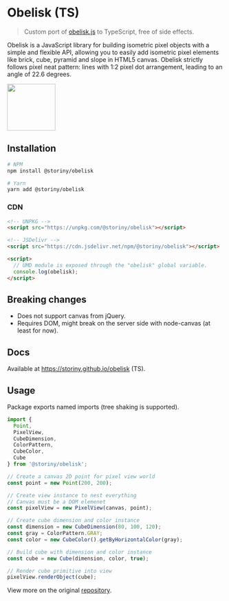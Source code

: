 # Obelisk (TS)

> Custom port of [obelisk.js](https://github.com/nosir/obelisk.js) to TypeScript, free of side effects.

Obelisk is a JavaScript library for building isometric pixel objects with a simple and flexible API, allowing you to easily add isometric pixel elements like brick, cube, pyramid and slope in HTML5 canvas. Obelisk strictly follows pixel neat pattern: lines with 1:2 pixel dot arrangement, leading to an angle of 22.6 degrees.

<img width="112" height="109" src="http://nosir.github.io/obelisk.js/images/logo.png"/>

## Installation

```sh
# NPM
npm install @storiny/obelisk

# Yarn
yarn add @storiny/obelisk
```

### CDN

```html
<!-- UNPKG -->
<script src="https://unpkg.com/@storiny/obelisk"></script>

<!-- JSDelivr -->
<script src="https://cdn.jsdelivr.net/npm/@storiny/obelisk"></script>

<script>
  // UMD module is exposed through the "obelisk" global variable.
  console.log(obelisk);
</script>
```

## Breaking changes

- Does not support canvas from jQuery.
- Requires DOM, might break on the server side with node-canvas (at least for now).

## Docs

Available at https://storiny.github.io/obelisk (TS).

## Usage

Package exports named imports (tree shaking is supported).

```ts
import {
  Point,
  PixelView,
  CubeDimension,
  ColorPattern,
  CubeColor,
  Cube
} from '@storiny/obelisk';

// Create a canvas 2D point for pixel view world
const point = new Point(200, 200);

// Create view instance to nest everything
// Canvas must be a DOM elemenet
const pixelView = new PixelView(canvas, point);

// Create cube dimension and color instance
const dimension = new CubeDimension(80, 100, 120);
const gray = ColorPattern.GRAY;
const color = new CubeColor().getByHorizontalColor(gray);

// Build cube with dimension and color instance
const cube = new Cube(dimension, color, true);

// Render cube primitive into view
pixelView.renderObject(cube);
```

View more on the original [repository](https://github.com/nosir/obelisk.js).
